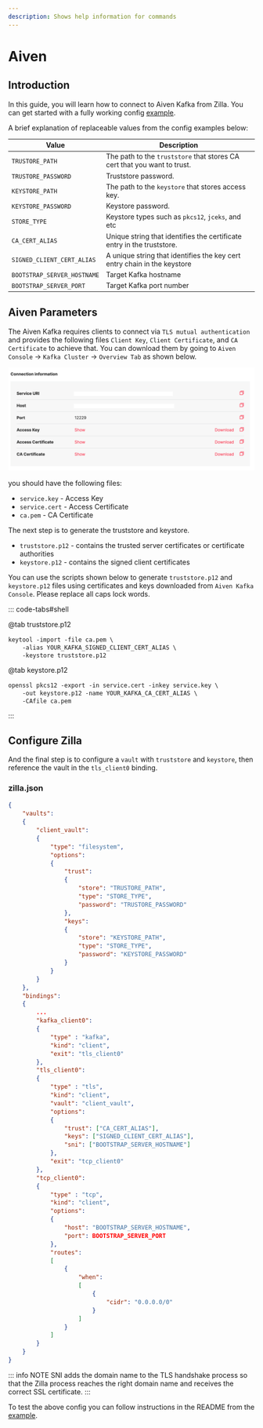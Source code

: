 ```yaml
---
description: Shows help information for commands
---
```

# Aiven

## Introduction

In this guide, you will learn how to connect to Aiven Kafka from Zilla. You can get started with a fully working config [example](https://github.com/aklivity/zilla-examples/blob/main/http.kafka.cache/).

A brief explanation of replaceable values from the config examples below:

| Value                       | Description                                                              |
| --------------------------- | ------------------------------------------------------------------------ |
| `TRUSTORE_PATH`             | The path to the `truststore` that stores CA cert that you want to trust. |
| `TRUSTORE_PASSWORD`         | Truststore password.                                                     |
| `KEYSTORE_PATH`             | The path to the `keystore` that stores access key.                       |
| `KEYSTORE_PASSWORD`         | Keystore password.                                                       |
| `STORE_TYPE`                | Keystore types such as `pkcs12`, `jceks`, and etc                        |
| `CA_CERT_ALIAS`             | Unique string that identifies the certificate entry in the truststore.   |
| `SIGNED_CLIENT_CERT_ALIAS`  | A unique string that identifies the key cert entry chain in the keystore |
| `BOOTSTRAP_SERVER_HOSTNAME` | Target Kafka hostname                                                    |
| `BOOTSTRAP_SERVER_PORT`     | Target Kafka port number                                                 |

## Aiven Parameters

The Aiven Kafka requires clients to connect via `TLS mutual authentication` and provides the following files  `Client Key`, `Client Certificate`, and `CA Certificate` to achieve that. You can download them by going to `Aiven Console` -> `Kafka Cluster` -> `Overview Tab` as shown below.

![Connection Info](./aivien-connection-information.png)

you should have the following files:

* `service.key` - Access Key
* `service.cert` - Access Certificate
* `ca.pem` - CA Certificate

The next step is to generate the truststore and keystore.

* `truststore.p12` -  contains the trusted server certificates or certificate authorities
* `keystore.p12` -  contains the signed client certificates

You can use the scripts shown below to generate `truststore.p12` and `keystore.p12` files using certificates and keys downloaded from `Aiven Kafka Console`. Please replace all caps lock words.

::: code-tabs#shell

@tab truststore.p12

```bash:no-line-numbers
keytool -import -file ca.pem \
    -alias YOUR_KAFKA_SIGNED_CLIENT_CERT_ALIAS \
    -keystore truststore.p12
```

@tab keystore.p12

```bash:no-line-numbers
openssl pkcs12 -export -in service.cert -inkey service.key \
    -out keystore.p12 -name YOUR_KAFKA_CA_CERT_ALIAS \
    -CAfile ca.pem
```

:::

## Configure Zilla

And the final step is to configure a `vault`  with `truststore` and `keystore`, then reference the vault in the `tls_client0` binding.

### zilla.json

```json
{
    "vaults":
    {
        "client_vault":
        {
            "type": "filesystem",
            "options":
            {
                "trust":
                {
                    "store": "TRUSTORE_PATH",
                    "type": "STORE_TYPE",
                    "password": "TRUSTORE_PASSWORD"
                },
                "keys":
                {
                    "store": "KEYSTORE_PATH",
                    "type": "STORE_TYPE",
                    "password": "KEYSTORE_PASSWORD"
                }
            }
        }
    },
    "bindings":
    {
        ...
        "kafka_client0":
        {
            "type" : "kafka",
            "kind": "client",
            "exit": "tls_client0"
        },
        "tls_client0":
        {
            "type" : "tls",
            "kind": "client",
            "vault": "client_vault",
            "options":
            {    
                "trust": ["CA_CERT_ALIAS"],
                "keys": ["SIGNED_CLIENT_CERT_ALIAS"],
                "sni": ["BOOTSTRAP_SERVER_HOSTNAME"]
            },
            "exit": "tcp_client0"
        },
        "tcp_client0":
        {
            "type" : "tcp",
            "kind": "client",
            "options":
            {
                "host": "BOOTSTRAP_SERVER_HOSTNAME",
                "port": BOOTSTRAP_SERVER_PORT
            },
            "routes":
            [
                {
                    "when":
                    [
                        {
                            "cidr": "0.0.0.0/0"
                        }
                    ]
                }
            ]
        }
    }
}
```

::: info NOTE
SNI adds the domain name to the TLS handshake process so that the Zilla process reaches the right domain name and receives the correct SSL certificate.
:::

To test the above config you can follow instructions in the README from the [example](https://github.com/aklivity/zilla-examples/blob/main/http.kafka.cache/).
